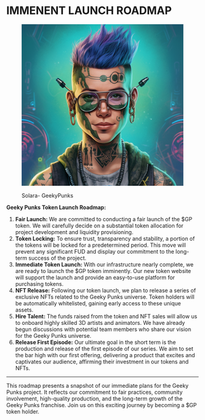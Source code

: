 # IMMENENT LAUNCH ROADMAP

<figure><img src=".gitbook/assets/solara_geekypunks (1).png" alt=""><figcaption><p>Solara- GeekyPunks</p></figcaption></figure>

**Geeky Punks Token Launch Roadmap:**

1. **Fair Launch:** We are committed to conducting a fair launch of the $GP token. We will carefully decide on a substantial token allocation for project development and liquidity provisioning.
2. **Token Locking:** To ensure trust, transparency and stability, a portion of the tokens will be locked for a predetermined period. This move will prevent any significant FUD and display our commitment to the long-term success of the project.
3. **Immediate Token Launch:** With our infrastructure nearly complete, we are ready to launch the $GP token imminently. Our new token website will support the launch and provide an easy-to-use platform for purchasing tokens.
4. **NFT Release:** Following our token launch, we plan to release a series of exclusive NFTs related to the Geeky Punks universe. Token holders will be automatically whitelisted, gaining early access to these unique assets.
5. **Hire Talent:** The funds raised from the token and NFT sales will allow us to onboard highly skilled 3D artists and animators. We have already begun discussions with potential team members who share our vision for the Geeky Punks universe.
6. **Release First Episode:** Our ultimate goal in the short term is the production and release of the first episode of our series. We aim to set the bar high with our first offering, delivering a product that excites and captivates our audience, affirming their investment in our tokens and NFTs.

***

This roadmap presents a snapshot of our immediate plans for the Geeky Punks project. It reflects our commitment to fair practices, community involvement, high-quality production, and the long-term growth of the Geeky Punks franchise. Join us on this exciting journey by becoming a $GP token holder.
